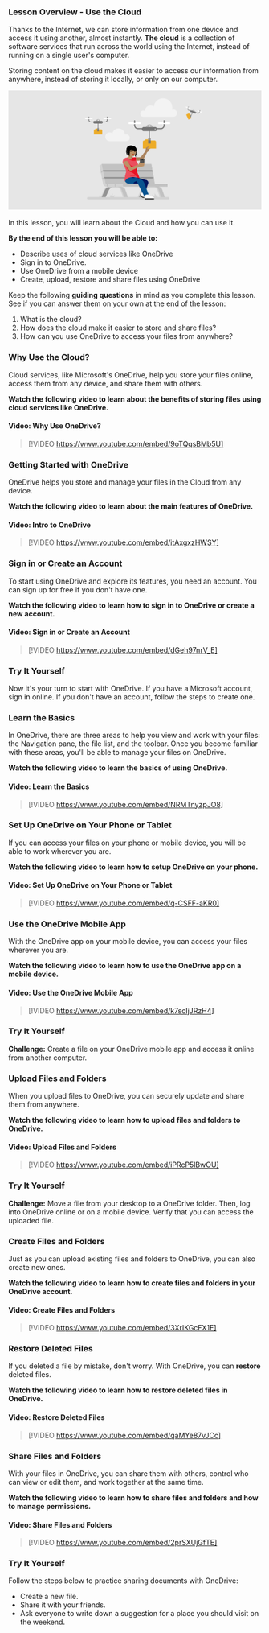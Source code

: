 ### Lesson Overview - Use the Cloud

Thanks to the Internet, we can store information from one device and access it using another, almost instantly. **The cloud** is a collection of software services that run across the world using the Internet, instead of running on a single user's computer.

Storing content on the cloud makes it easier to access our information from anywhere, instead of storing it locally, or only on our computer.

![Illustration of character accessing information from the cloud](../media/MS_Illustration_-_Use_the_Cloud.png)

In this lesson, you will learn about the Cloud and how you can use it.

**By the end of this lesson you will be able to:**

*   Describe uses of cloud services like OneDrive
*   Sign in to OneDrive.
*   Use OneDrive from a mobile device
*   Create, upload, restore and share files using OneDrive

Keep the following **guiding questions** in mind as you complete this lesson. See if you can answer them on your own at the end of the lesson:

1.  What is the cloud?
2.  How does the cloud make it easier to store and share files?
3.  How can you use OneDrive to access your files from anywhere?

### Why Use the Cloud?

Cloud services, like Microsoft's OneDrive, help you store your files online, access them from any device, and share them with others.

**Watch the following video to learn about the benefits of storing files using cloud services like OneDrive.**

#### Video: Why Use OneDrive?
> [!VIDEO https://www.youtube.com/embed/9oTQqsBMb5U]

### Getting Started with OneDrive

OneDrive helps you store and manage your files in the Cloud from any device.

**Watch the following video to learn about the main features of OneDrive.**


#### Video: Intro to OneDrive
> [!VIDEO https://www.youtube.com/embed/itAxgxzHWSY]

### Sign in or Create an Account

To start using OneDrive and explore its features, you need an account. You can sign up for free if you don't have one.

**Watch the following video to learn how to sign in to OneDrive or create a new account.**

#### Video: Sign in or Create an Account
> [!VIDEO https://www.youtube.com/embed/dGeh97nrV_E]


### Try It Yourself

Now it's your turn to start with OneDrive. If you have a Microsoft account, sign in online. If you don't have an account, follow the steps to create one.

### Learn the Basics

In OneDrive, there are three areas to help you view and work with your files: the Navigation pane, the file list, and the toolbar. Once you become familiar with these areas, you'll be able to manage your files on OneDrive.

**Watch the following video to learn the basics of using OneDrive.**


#### Video: Learn the Basics
> [!VIDEO https://www.youtube.com/embed/NRMTnyzpJO8]

### Set Up OneDrive on Your Phone or Tablet

If you can access your files on your phone or mobile device, you will be able to work wherever you are.

**Watch the following video to learn how to setup OneDrive on your phone.**


#### Video: Set Up OneDrive on Your Phone or Tablet
> [!VIDEO https://www.youtube.com/embed/q-CSFF-aKR0]

### Use the OneDrive Mobile App

With the OneDrive app on your mobile device, you can access your files wherever you are.

**Watch the following video to learn how to use the OneDrive app on a mobile device.**


#### Video: Use the OneDrive Mobile App
> [!VIDEO https://www.youtube.com/embed/k7scIjJRzH4]


### Try It Yourself

**Challenge:** Create a file on your OneDrive mobile app and access it online from another computer.

### Upload Files and Folders

When you upload files to OneDrive, you can securely update and share them from anywhere.

**Watch the following video to learn how to upload files and folders to OneDrive.**

#### Video: Upload Files and Folders
> [!VIDEO https://www.youtube.com/embed/iPRcP5lBwOU]

### Try It Yourself

**Challenge:** Move a file from your desktop to a OneDrive folder. Then, log into OneDrive online or on a mobile device. Verify that you can access the uploaded file.

### Create Files and Folders

Just as you can upload existing files and folders to OneDrive, you can also create new ones.

**Watch the following video to learn how to create files and folders in your OneDrive account.**


#### Video: Create Files and Folders
> [!VIDEO https://www.youtube.com/embed/3XrIKGcFX1E]

### Restore Deleted Files

If you deleted a file by mistake, don't worry. With OneDrive, you can **restore** deleted files.

**Watch the following video to learn how to restore deleted files in OneDrive.**

#### Video: Restore Deleted Files
> [!VIDEO https://www.youtube.com/embed/qaMYe87vJCc]

### Share Files and Folders

With your files in OneDrive, you can share them with others, control who can view or edit them, and work together at the same time.

**Watch the following video to learn how to share files and folders and how to manage permissions.**


#### Video: Share Files and Folders
> [!VIDEO https://www.youtube.com/embed/2prSXUjGfTE]


### Try It Yourself

Follow the steps below to practice sharing documents with OneDrive:

*   Create a new file.
*   Share it with your friends.
*   Ask everyone to write down a suggestion for a place you should visit on the weekend.
